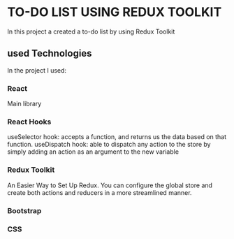 # TO-DO LIST USING REDUX TOOLKIT

In this project a created a to-do list by using Redux Toolkit

## used Technologies

In the project I used:

### React 

Main library 

### React Hooks

useSelector hook: accepts a function, and returns us the data based on that function.
useDispatch hook: able to dispatch any action to the store by simply adding an action as an argument to the new variable

### Redux Toolkit

An Easier Way to Set Up Redux. You can configure the global store and create both actions and reducers in a more streamlined manner.

### Bootstrap

### CSS

